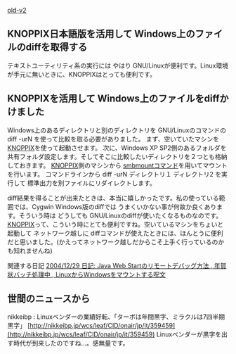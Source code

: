 [old-v2](ig050216-orig.html)

## KNOPPIX日本語版を活用して Windows上のファイルのdiffを取得する

テキストユーティリティ系の実行には やはり GNU/Linuxが便利です。Linux環境が手元に無いときに、KNOPPIXはとっても便利です。






## KNOPPIXを活用して Windows上のファイルをdiffかけました


Windows上のあるディレクトリと別のディレクトリを GNU/Linuxのコマンドの diff -urN を使って比較を取る必要がありました。
まず、空いていたマシンを[KNOPPIX](http://www.igapyon.jp/igapyon/diary/keyword/knoppix.html)を使って起動させます。
  次に、Windows XP SP2側のあるフォルダを共有フォルダ設定します。そしてそこに比較したいディレクトリを２つとも格納しておきます。
  [KNOPPIX](http://www.igapyon.jp/igapyon/diary/keyword/knoppix.html)側のマシンから [smbmountコマンド](../2004/ig041229.html)を用いてマウントを行います。
  コマンドラインから diff -urN ディレクトリ１ ディレクトリ2 を実行して 標準出力を別ファイルにリダイレクトします。


diff結果を得ることが出来たときは、本当に嬉しかったです。私の使っている範囲では、Cygwin Windows版のdiffでは うまくいかない事が何故か良くあります。そういう時は
どうしても GNU/Linuxのdiffが使いたくなるものなのです。[KNOPPIX](http://www.igapyon.jp/igapyon/diary/keyword/knoppix.html)って、こういう時にとても便利ですね。空いているマシンをちょいと起動して
ネットワーク越しに diffコマンドが使えたときには、ほんとうに便利だと思いました。(かえってネットワーク越しだからこそ上手く行っているのかも知れませんね)

関連する日記
[2004/12/29 日記: Java Web Startのリモートデバッグ方法 , 年賀状バッチ処理中 , LinuxからWindowsをマウントする呪文](../2004/ig041229.html)


## 世間のニュースから

nikkeibp : Linuxベンダーの業績好転、「ターボは年間黒字、ミラクルは7四半期黒字」
  [http://nikkeibp.jp/wcs/leaf/CID/onair/jp/it/359459](http://nikkeibp.jp/wcs/leaf/CID/onair/jp/it/359459)
  Linuxベンダーが黒字を出す時代が到来したのですね…。感無量です。